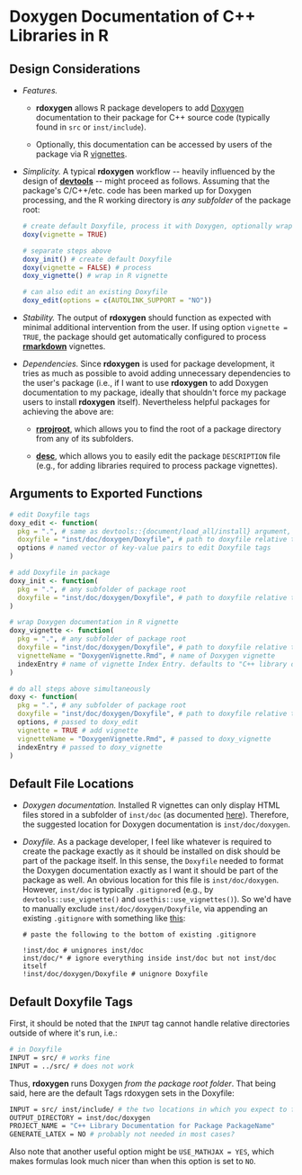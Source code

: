 # Doxygen Documentation of C++ Libraries in R

## Design Considerations

- *Features.*  

    * **rdoxygen** allows R package developers to add [Doxygen](http://www.stack.nl/~dimitri/doxygen/index.html) documentation to their package for C++ source code (typically found in `src` or `inst/include`).  
    
    * Optionally, this documentation can be accessed by users of the package via R [vignettes](http://r-pkgs.had.co.nz/vignettes.html).
    
- *Simplicity.*  A typical **rdoxygen** workflow -- heavily influenced by the design of [**devtools**](https://github.com/r-lib/devtools) -- might proceed as follows. Assuming that the package's C/C++/etc. code has been marked up for Doxygen processing, and the R working directory is *any subfolder* of the package root:

    ```r
    # create default Doxyfile, process it with Doxygen, optionally wrap in R vignette
    doxy(vignette = TRUE)
    
    # separate steps above
    doxy_init() # create default Doxyfile
    doxy(vignette = FALSE) # process
    doxy_vignette() # wrap in R vignette
    
    # can also edit an existing Doxyfile
    doxy_edit(options = c(AUTOLINK_SUPPORT = "NO"))
    ```

- *Stability.* The output of **rdoxygen** should function as expected with minimal additional intervention from the user. If using option `vignette = TRUE`, the package should get automatically configured to process [**rmarkdown**](https://rmarkdown.rstudio.com/) vignettes.

- *Dependencies.* Since **rdoxygen** is used for package development, it tries as much as possible to avoid adding unnecessary dependencies to the user's package (i.e., if I want to use **rdoxygen** to add Doxygen documentation to my package, ideally that shouldn't force my package users to install **rdoxygen** itself). Nevertheless helpful packages for achieving the above are:

    * [**rprojroot**](https://cran.r-project.org/web/packages/rprojroot/index.html), which allows you to find the root of a package directory from any of its subfolders.
    
    * [**desc**](https://cran.r-project.org/web/packages/desc/index.html), which allows you to easily edit the package `DESCRIPTION` file (e.g., for adding libraries required to process package vignettes).

## Arguments to Exported Functions

```r
# edit Doxyfile tags
doxy_edit <- function(
  pkg = ".", # same as devtools::{document/load_all/install} argument, i.e., any subfolder of package root
  doxyfile = "inst/doc/doxygen/Doxyfile", # path to doxyfile relative to package root
  options # named vector of key-value pairs to edit Doxyfile tags
)

# add Doxyfile in package
doxy_init <- function(
  pkg = ".", # any subfolder of package root
  doxyfile = "inst/doc/doxygen/Doxyfile", # path to doxyfile relative to package root
)

# wrap Doxygen documentation in R vignette
doxy_vignette <- function(
  pkg = ".", # any subfolder of package root
  doxyfile = "inst/doc/doxygen/Doxyfile", # path to doxyfile relative to package root
  vignetteName = "DoxygenVignette.Rmd", # name of Doxygen vignette
  indexEntry # name of vignette Index Entry. defaults to "C++ library documentation for package PackageName"
)

# do all steps above simultaneously
doxy <- function(
  pkg = ".", # any subfolder of package root
  doxyfile = "inst/doc/doxygen/Doxyfile", # path to doxyfile relative to package root
  options, # passed to doxy_edit
  vignette = TRUE # add vignette
  vignetteName = "DoxygenVignette.Rmd", # passed to doxy_vignette
  indexEntry # passed to doxy_vignette
)
```

## Default File Locations

* *Doxygen documentation.* Installed R vignettes can only display HTML files stored in a subfolder of `inst/doc` (as documented [here](https://github.com/nevrome/rdoxygen/issues/2#issuecomment-412536748)). Therefore, the suggested location for Doxygen documentation is `inst/doc/doxygen`.

* *Doxyfile.* As a package developer, I feel like whatever is required to create the package exactly as it should be installed on disk should be part of the package itself. In this sense, the `Doxyfile` needed to format the Doxygen documentation exactly as I want it should be part of the package as well. An obvious location for this file is `inst/doc/doxygen`.  However, `inst/doc` is typically `.gitignore`d (e.g., by `devtools::use_vignette()` and `usethis::use_vignettes()`).  So we'd have to manually exclude `inst/doc/doxygen/Doxyfile`, via appending an existing `.gitignore` with something like [this](https://stackoverflow.com/questions/5533050/gitignore-exclude-folder-but-include-specific-subfolder):
    
    ```
    # paste the following to the bottom of existing .gitignore
    
    !inst/doc # unignores inst/doc
    inst/doc/* # ignore everything inside inst/doc but not inst/doc itself
    !inst/doc/doxygen/Doxyfile # unignore Doxyfile
    ```
   
## Default Doxyfile Tags

First, it should be noted that the `INPUT` tag cannot handle relative directories outside of where it's run, i.e.:

```bash
# in Doxyfile
INPUT = src/ # works fine
INPUT = ../src/ # does not work
```

Thus, **rdoxygen** runs Doxygen *from the package root folder*.  That being said, here are the default Tags rdoxygen sets in the Doxyfile:

```bash
INPUT = src/ inst/include/ # the two locations in which you expect to find C++ code
OUTPUT_DIRECTORY = inst/doc/doxygen
PROJECT_NAME = "C++ Library Documentation for Package PackageName"
GENERATE_LATEX = NO # probably not needed in most cases?
```

Also note that another useful option might be `USE_MATHJAX = YES`, which makes formulas look much nicer than when this option is set to `NO`.
